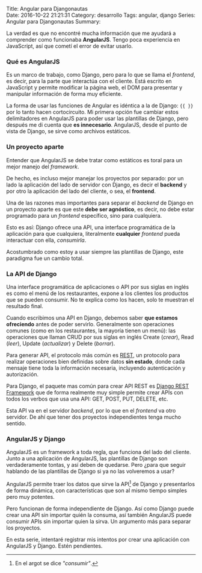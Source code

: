 Title: Angular para Djangonautas    
Date: 2016-10-22 21:21:31
Category: desarrollo
Tags: angular, django 
Series: Angular para Djangonautas
Summary: 

La verdad es que no encontré mucha información que me ayudará a comprender como funcionaba __AngularJS__. Tengo poca experiencia en JavaScript, así que cometí el error de evitar usarlo.

### Qué es AngularJS
Es un marco de trabajo, como Django, pero para lo que se llama el _frontend_, es decir, para la parte que interactúa con el cliente. Está escrito en JavaScript y permite modificar la página web, el DOM para presentar y manipular información de forma muy eficiente.

La forma de usar las funciones de Angular es idéntica a la de Django: `{{ }}` por lo tanto hacen cortocircuito. Mi primera opción fue cambiar estos delimitadores en AngularJS para poder usar las plantillas de Django, pero después me di cuenta que **es innecesario**. AngularJS, desde el punto de vista de Django, se sirve como archivos estáticos.

### Un proyecto aparte
Entender que AngularJS se debe tratar como estáticos es toral para un mejor manejo del _framework_.

De hecho, es incluso mejor manejar los proyectos por separado: por un lado la aplicación del lado de servidor con Django, es decir el __backend__ y por otro la aplicación del lado del cliente, o sea, el __frontend__.

Una de las razones mas importantes para separar el _backend_ de Django en un proyecto aparte es que este __debe ser agnóstico__, es decir, no debe estar programado para un _frontend_ específico, sino para cualquiera.

Esto es así: Django ofrece una API, una interface programática de la aplicación para que cualquiera, literalmente __cualquier__   _frontend_ pueda interactuar con ella, _consumirla_. 

Acostumbrado  como estoy a usar siempre las plantillas de Django, este paradigma fue un cambio total.

### La API de Django
Una interface programática de aplicaciones o API por sus siglas en inglés es como el menú de los restaurantes, expone a los clientes los productos que se pueden consumir. No te explica como los hacen, solo te muestran el resultado final. 

Cuando escribimos una API en Django, debemos saber __que estamos ofreciendo__ antes de poder servirlo. Generalmente son operaciones comunes (como en los restaurantes, la mayoría tienen un menú): las operaciones que llaman CRUD por sus siglas en inglés Create (_crear_), Read (_leer_), Update (_actualizar_) y Delete (_borrar_).

Para generar API, el protocolo más común es [REST](https://es.wikipedia.org/wiki/Representational_State_Transfer), un protocolo para realizar operaciones bien definidas sobre datos __sin estado__, donde cada mensaje tiene toda la información necesaria, incluyendo autenticación y autorización.

Para Django, el paquete mas común para crear API REST es [Django REST Framework](http://www.django-rest-framework.org) que de forma realmente muy simple permite crear APIs con todos los verbos que usa una API: GET, POST, PUT, DELETE, etc.

Esta API va en el servidor _backend_, por lo que en el _frontend_ va otro servidor. De ahí que tener dos proyectos independientes tenga mucho sentido.

### AngularJS y Django
AngularJS es un framework a toda regla, que funciona del lado del cliente. Junto a una aplicación de AngularJS, las plantillas de Django son verdaderamente tontas, y así deben de quedarse. Pero ¿para que seguir hablando de las plantillas de Django si ya no las volveremos a usar?

AngularJS permite traer los datos que sirve la API[^1] de Django y presentarlos de forma dinámica, con características que son al mismo tiempo simples pero muy potentes.

Pero funcionan de forma independiente de Django. Así como Django puede crear una API sin importar quién la consuma, así también AngularJS puede consumir APIs sin importar quien la sirva. Un argumento más para separar los proyectos.

En esta serie, intentaré registrar mis intentos por crear una aplicación con AngularJS y Django. Estén pendientes.

[^1]: En el argot se dice _"consumir"_.
